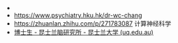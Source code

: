 -
- https://www.psychiatry.hku.hk/dr-wc-chang
- https://zhuanlan.zhihu.com/p/271783087 计算神经科学
- [博士生 - 昆士兰脑研究所 - 昆士兰大学 (uq.edu.au)](https://qbi.uq.edu.au/study/phd-students)